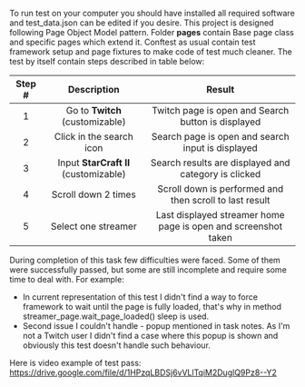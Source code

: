 To run test on your computer you should have installed all required software and test_data.json 
can be edited if you desire.
This project is designed following Page Object Model pattern.
Folder **pages** contain Base page class and specific pages which extend it.
Conftest as usual contain test framework setup and page fixtures to make code of test much cleaner.
The test by itself contain steps described in table below:

| Step # |              Description              |                             Result                             |
|:------:|:-------------------------------------:|:--------------------------------------------------------------:|
|   1    |    Go to **Twitch** (customizable)    |       Twitch page is open and Search button is displayed       |
|   2    |       Click in the search icon        |       Search page is open and search input is displayed        |
|   3    | Input **StarCraft II** (customizable) |      Search results are displayed and category is clicked      |
|   4    |          Scroll down 2 times          |    Scroll down is performed and then scroll to last result     |
|   5    |          Select one streamer          | Last displayed streamer home page is open and screenshot taken |

During completion of this task few difficulties were faced. Some of them were successfully passed, 
but some are still incomplete and require some time to deal with. For example:
* In current representation of this test I didn't find a way to force framework to wait until the 
page is fully loaded, that's why in method streamer_page.wait_page_loaded() sleep is used. 
* Second issue I couldn't handle - popup mentioned in task notes. As I'm not a Twitch user
I didn't find a case where this popup is shown and obviously this test doesn't handle such behaviour.

Here is video example of test pass: 
https://drive.google.com/file/d/1HPzqLBDSj6vVLlTqiM2DuglQ9Pz8--Y2
